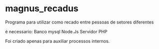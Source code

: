 # magnus_recadus

Programa para utilizar como recado entre pessoas de setores diferentes

é necessario:
	Banco mysql
	Node.Js
	Servidor PHP

Foi criado apenas para auxiliar processos internos.	
